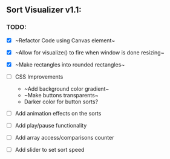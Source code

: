
## Sort Visualizer v1.1:

### TODO:

- [x] ~Refactor Code using Canvas element~
- [x] ~Allow for visualize() to fire when window is done resizing~
- [x] ~Make rectangles into rounded rectangles~
- [ ] CSS Improvements
    * ~Add background color gradient~
    * ~Make buttons transparents~
    * Darker color for button sorts?
- [ ] Add animation effects on the sorts
- [ ] Add play/pause functionality
- [ ] Add array access/comparisons counter
- [ ] Add slider to set sort speed


